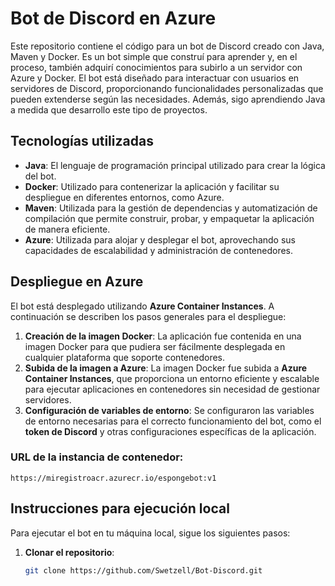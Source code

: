 # Bot de Discord en Azure

Este repositorio contiene el código para un bot de Discord creado con Java, Maven y Docker. Es un bot simple que construí para aprender y, en el proceso, también adquirí conocimientos para subirlo a un servidor con Azure y Docker. El bot está diseñado para interactuar con usuarios en servidores de Discord, proporcionando funcionalidades personalizadas que pueden extenderse según las necesidades. Además, sigo aprendiendo Java a medida que desarrollo este tipo de proyectos.

## Tecnologías utilizadas

- **Java**: El lenguaje de programación principal utilizado para crear la lógica del bot.
- **Docker**: Utilizado para contenerizar la aplicación y facilitar su despliegue en diferentes entornos, como Azure.
- **Maven**: Utilizada para la gestión de dependencias y automatización de compilación que permite construir, probar, y empaquetar la aplicación de manera eficiente.
- **Azure**: Utilizada para alojar y desplegar el bot, aprovechando sus capacidades de escalabilidad y administración de contenedores.

## Despliegue en Azure

El bot está desplegado utilizando **Azure Container Instances**. A continuación se describen los pasos generales para el despliegue:

1. **Creación de la imagen Docker**: La aplicación fue contenida en una imagen Docker para que pudiera ser fácilmente desplegada en cualquier plataforma que soporte contenedores.
2. **Subida de la imagen a Azure**: La imagen Docker fue subida a **Azure Container Instances**, que proporciona un entorno eficiente y escalable para ejecutar aplicaciones en contenedores sin necesidad de gestionar servidores.
3. **Configuración de variables de entorno**: Se configuraron las variables de entorno necesarias para el correcto funcionamiento del bot, como el **token de Discord** y otras configuraciones específicas de la aplicación.

### URL de la instancia de contenedor:
`https://miregistroacr.azurecr.io/espongebot:v1`

## Instrucciones para ejecución local

Para ejecutar el bot en tu máquina local, sigue los siguientes pasos:

1. **Clonar el repositorio**:
   ```bash
   git clone https://github.com/Swetzell/Bot-Discord.git
